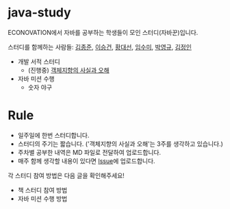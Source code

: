 # java-study

ECONOVATION에서 자바를 공부하는 학생들이 모인 스터디(자바꾼)입니다.

스터디를 함께하는 사람들: [김종준](https://github.com/belljun3395), [이승건](https://github.com/DEVdongbaek), [황대선](https://github.com/hwangdaesun), [임수미](https://github.com/LimSumi), [박영규](https://github.com/pyg410), [김정인](https://github.com/mywnajsldkf)

- 개발 서적 스터디
    - (진행중) [객체지향의 사실과 오해](http://www.yes24.com/Product/Goods/18249021)
- 자바 미션 수행
    - 숫자 야구



# Rule

- 일주일에 한번 스터디합니다.
- 스터디의 주기는 짧습니다. ('객체지향의 사실과 오해'는 3주를 생각하고 있습니다.)
- 주차별 공부한 내역은 MD 파일로 전달하여 업로드합니다.
- 매주 함께 생각할 내용이 있다면 [Issue](https://github.com/JNU-econovation/java-ggun/issues)에 업로드합니다.



각 스터디 참여 방법은 다음 글을 확인해주세요!

- 책 스터디 참여 방법
- 자바 미션 수행 방법